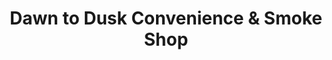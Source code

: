 ---
title: "Dawn to Dusk Convenience & Smoke Shop"
url: /new-york/dawn-to-dusk-convenience-and-smoke-shop/
shop: convenience
---